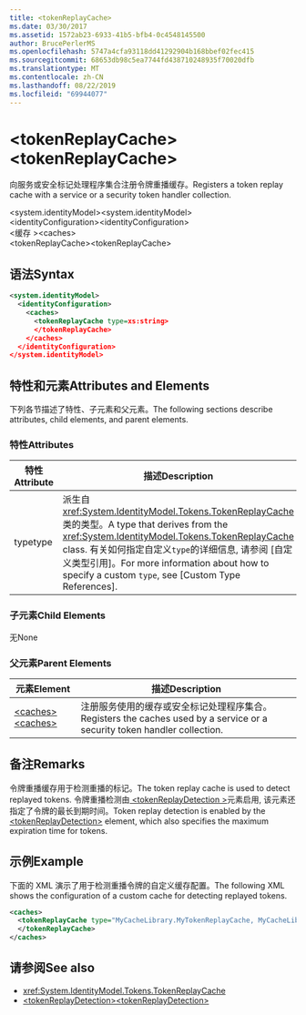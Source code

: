 ```yaml
---
title: <tokenReplayCache>
ms.date: 03/30/2017
ms.assetid: 1572ab23-6933-41b5-bfb4-0c4548145500
author: BrucePerlerMS
ms.openlocfilehash: 5747a4cfa93118dd41292904b168bbef02fec415
ms.sourcegitcommit: 68653db98c5ea7744fd438710248935f70020dfb
ms.translationtype: MT
ms.contentlocale: zh-CN
ms.lasthandoff: 08/22/2019
ms.locfileid: "69944077"
---
```

# <a name="tokenreplaycache"></a><span data-ttu-id="f17d5-101">\<tokenReplayCache></span><span class="sxs-lookup"><span data-stu-id="f17d5-101">\<tokenReplayCache></span></span>
<span data-ttu-id="f17d5-102">向服务或安全标记处理程序集合注册令牌重播缓存。</span><span class="sxs-lookup"><span data-stu-id="f17d5-102">Registers a token replay cache with a service or a security token handler collection.</span></span>  
  
 <span data-ttu-id="f17d5-103">\<system.identityModel></span><span class="sxs-lookup"><span data-stu-id="f17d5-103">\<system.identityModel></span></span>  
<span data-ttu-id="f17d5-104">\<identityConfiguration></span><span class="sxs-lookup"><span data-stu-id="f17d5-104">\<identityConfiguration></span></span>  
<span data-ttu-id="f17d5-105">\<缓存 ></span><span class="sxs-lookup"><span data-stu-id="f17d5-105">\<caches></span></span>  
<span data-ttu-id="f17d5-106">\<tokenReplayCache></span><span class="sxs-lookup"><span data-stu-id="f17d5-106">\<tokenReplayCache></span></span>  
  
## <a name="syntax"></a><span data-ttu-id="f17d5-107">语法</span><span class="sxs-lookup"><span data-stu-id="f17d5-107">Syntax</span></span>  
  
```xml  
<system.identityModel>  
  <identityConfiguration>  
    <caches>  
      <tokenReplayCache type=xs:string>  
      </tokenReplayCache>  
    </caches>  
  </identityConfiguration>  
</system.identityModel>  
```  
  
## <a name="attributes-and-elements"></a><span data-ttu-id="f17d5-108">特性和元素</span><span class="sxs-lookup"><span data-stu-id="f17d5-108">Attributes and Elements</span></span>  
 <span data-ttu-id="f17d5-109">下列各节描述了特性、子元素和父元素。</span><span class="sxs-lookup"><span data-stu-id="f17d5-109">The following sections describe attributes, child elements, and parent elements.</span></span>  
  
### <a name="attributes"></a><span data-ttu-id="f17d5-110">特性</span><span class="sxs-lookup"><span data-stu-id="f17d5-110">Attributes</span></span>  
  
|<span data-ttu-id="f17d5-111">特性</span><span class="sxs-lookup"><span data-stu-id="f17d5-111">Attribute</span></span>|<span data-ttu-id="f17d5-112">描述</span><span class="sxs-lookup"><span data-stu-id="f17d5-112">Description</span></span>|  
|---------------|-----------------|  
|<span data-ttu-id="f17d5-113">type</span><span class="sxs-lookup"><span data-stu-id="f17d5-113">type</span></span>|<span data-ttu-id="f17d5-114">派生自<xref:System.IdentityModel.Tokens.TokenReplayCache>类的类型。</span><span class="sxs-lookup"><span data-stu-id="f17d5-114">A type that derives from the <xref:System.IdentityModel.Tokens.TokenReplayCache> class.</span></span> <span data-ttu-id="f17d5-115">有关如何指定自定义`type`的详细信息, 请参阅 [自定义类型引用]。</span><span class="sxs-lookup"><span data-stu-id="f17d5-115">For more information about how to specify a custom `type`, see [Custom Type References].</span></span>
  
### <a name="child-elements"></a><span data-ttu-id="f17d5-116">子元素</span><span class="sxs-lookup"><span data-stu-id="f17d5-116">Child Elements</span></span>  
 <span data-ttu-id="f17d5-117">无</span><span class="sxs-lookup"><span data-stu-id="f17d5-117">None</span></span>  
  
### <a name="parent-elements"></a><span data-ttu-id="f17d5-118">父元素</span><span class="sxs-lookup"><span data-stu-id="f17d5-118">Parent Elements</span></span>  
  
|<span data-ttu-id="f17d5-119">元素</span><span class="sxs-lookup"><span data-stu-id="f17d5-119">Element</span></span>|<span data-ttu-id="f17d5-120">描述</span><span class="sxs-lookup"><span data-stu-id="f17d5-120">Description</span></span>|  
|-------------|-----------------|  
|[<span data-ttu-id="f17d5-121">\<caches></span><span class="sxs-lookup"><span data-stu-id="f17d5-121">\<caches></span></span>](caches.md)|<span data-ttu-id="f17d5-122">注册服务使用的缓存或安全标记处理程序集合。</span><span class="sxs-lookup"><span data-stu-id="f17d5-122">Registers the caches used by a service or a security token handler collection.</span></span>|  
  
## <a name="remarks"></a><span data-ttu-id="f17d5-123">备注</span><span class="sxs-lookup"><span data-stu-id="f17d5-123">Remarks</span></span>  
 <span data-ttu-id="f17d5-124">令牌重播缓存用于检测重播的标记。</span><span class="sxs-lookup"><span data-stu-id="f17d5-124">The token replay cache is used to detect replayed tokens.</span></span> <span data-ttu-id="f17d5-125">令牌重播检测由[ \<tokenReplayDetection >](tokenreplaydetection.md)元素启用, 该元素还指定了令牌的最长到期时间。</span><span class="sxs-lookup"><span data-stu-id="f17d5-125">Token replay detection is enabled by the [\<tokenReplayDetection>](tokenreplaydetection.md) element, which also specifies the maximum expiration time for tokens.</span></span>  
  
## <a name="example"></a><span data-ttu-id="f17d5-126">示例</span><span class="sxs-lookup"><span data-stu-id="f17d5-126">Example</span></span>  
 <span data-ttu-id="f17d5-127">下面的 XML 演示了用于检测重播令牌的自定义缓存配置。</span><span class="sxs-lookup"><span data-stu-id="f17d5-127">The following XML shows the configuration of a custom cache for detecting replayed tokens.</span></span>  
  
```xml  
<caches>  
  <tokenReplayCache type="MyCacheLibrary.MyTokenReplayCache, MyCacheLibrary">  
  </tokenReplayCache>  
</caches>  
```  
  
## <a name="see-also"></a><span data-ttu-id="f17d5-128">请参阅</span><span class="sxs-lookup"><span data-stu-id="f17d5-128">See also</span></span>

- <xref:System.IdentityModel.Tokens.TokenReplayCache>
- [<span data-ttu-id="f17d5-129">\<tokenReplayDetection></span><span class="sxs-lookup"><span data-stu-id="f17d5-129">\<tokenReplayDetection></span></span>](tokenreplaydetection.md)
